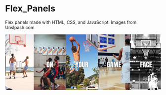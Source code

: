 # Flex_Panels
Flex panels made with HTML, CSS, and JavaScript. Images from Unslpash.com 

![Finished](https://github.com/mattbhenley/Images/blob/master/flexpanels.PNG)
